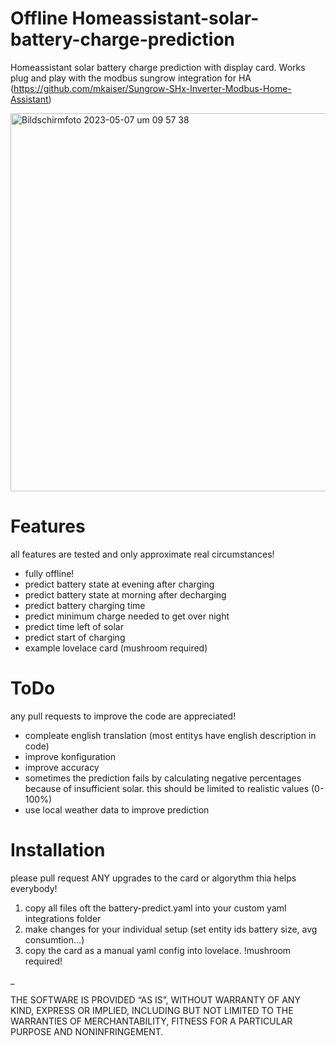 # Offline Homeassistant-solar-battery-charge-prediction
Homeassistant solar battery charge prediction with display card.
Works plug and play with the modbus sungrow integration for HA (https://github.com/mkaiser/Sungrow-SHx-Inverter-Modbus-Home-Assistant)

<img width="605" alt="Bildschirmfoto 2023-05-07 um 09 57 38" src="https://user-images.githubusercontent.com/122117318/236665268-436fb44c-4a21-4e54-83fc-a4d706aa5e6d.png">

# Features
all features are tested and only approximate real circumstances!

* fully offline!
* predict battery state at evening after charging
* predict battery state at morning after decharging
* predict battery charging time
* predict minimum charge needed to get over night
* predict time left of solar
* predict start of charging
* example lovelace card (mushroom required)

# ToDo
any pull requests to improve the code are appreciated!
* compleate english translation (most entitys have english description in code)
* improve konfiguration
* improve accuracy
* sometimes the prediction fails by calculating negative percentages because of insufficient solar. this should be limited to realistic values (0-100%)
* use local weather data to improve prediction

# Installation
please pull request ANY upgrades to the card or algorythm thia helps everybody!
1. copy all files oft the battery-predict.yaml into your custom yaml integrations folder
2. make changes for your individual setup (set entity ids battery size, avg consumtion...)
3. copy the card as a manual yaml config into lovelace. !mushroom required!


_

THE SOFTWARE IS PROVIDED “AS IS”, WITHOUT WARRANTY OF ANY KIND, EXPRESS OR IMPLIED, INCLUDING BUT NOT LIMITED TO THE WARRANTIES OF MERCHANTABILITY, FITNESS FOR A PARTICULAR PURPOSE AND NONINFRINGEMENT.
